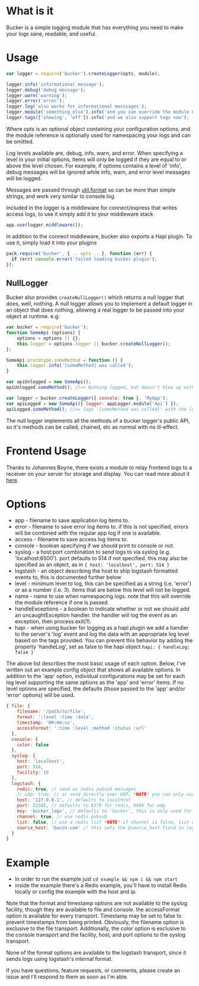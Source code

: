 What is it
==========

Bucker is a simple logging module that has everything you need to make your logs sane, readable, and useful.


Usage
=====

```javascript
var logger = require('bucker').createLogger(opts, module);

logger.info('informational message');
logger.debug('debug message');
logger.warn('warning');
logger.error('error');
logger.log('also works for informational messsages');
logger.module('something_else').info('and you can override the module name temporarily if you want');
logger.tags(['showing', 'off']).info('and we also support tags now');
```

Where opts is an optional object containing your configuration options, and the module reference is optionally used for namespacing your logs and can be omitted.

Log levels available are, debug, info, warn, and error. When specifying a level in your initial options, items will only be logged if they are equal to or above the level chosen. For example, if options contains a level of 'info', debug messages will be ignored while info, warn, and error level messages will be logged.

Messages are passed through [util.format](http://nodejs.org/api/util.html#util_util_format_format) so can be more than simple strings, and work very similar to console.log.

Included in the logger is a middleware for connect/express that writes access logs, to use it simply add it to your middleware stack

```javascript
app.use(logger.middleware());
```
In addition to the connect middleware, bucker also exports a Hapi plugin. To use it, simply load it into your plugins

```javascript
pack.require('bucker', { .. opts .. }, function (err) {
  if (err) console.error('failed loading bucker plugin');
});
```

NullLogger
----------

Bucker also provides `createNullLogger()` which returns a null logger that does, well, nothing. A null logger allows you to implement a default logger in an object that does nothing, allowing a real logger to be passed into your object at runtime. e.g:


```javascript
var bucker = require('bucker');
function SomeApi (options) {
    options = options || {};
    this.logger = options.logger || bucker.createNullLogger();
};

SomeApi.prototype.someMethod = function () {
    this.logger.info('[someMethod] was called');
}

var apiUnlogged = new SomeApi();
apiUnlogged.someMethod(); //=> Nothing logged, but doesn't blow up either

var logger = bucker.createLogger({ console: true }, 'MyApp');
var apiLogged = new SomeApi({ logger: appLogger.module('Api') });
apiLogged.someMethod(); //=> logs '[someMethod was called]' with the logger
```

The null logger implements all the methods of a bucker logger's public API, so it's methods can be called, chained, etc as normal with no ill-effect.


Frontend Usage
==============

Thanks to Johannes Boyne, there exists a module to relay frontend logs to a receiver on your server for storage and display. You can read more about it [here](https://github.com/johannesboyne/bucker-receiver)


Options
=======

* app - filename to save application log items to.
* error - filename to save error log items to. if this is not specified, errors will be combined with the regular app log if one is available.
* access - filename to save access log items to.
* console - boolean specifying if we should print to console or not.
* syslog - a host:port combination to send logs to via syslog (e.g. 'localhost:6500'). port defaults to 514 if not specified. this may also be specified as an object, as in ``` { host: 'localhost', port: 514 } ```
* logstash - an object describing the host to ship logstash formatted events to, this is documented further below
* level - minimum level to log, this can be specified as a string (i.e. 'error') or as a number (i.e. 3). items that are below this level will not be logged.
* name - name to use when namespacing logs. note that this will override the module reference if one is passed.
* handleExceptions - a boolean to indicate whether or not we should add an uncaughtException handler. the handler will log the event as an exception, then process.exit(1).
* hapi - when using bucker for logging as a hapi plugin we add a handler to the server's 'log' event and log the data with an appropriate log level based on the tags provided. You can prevent this behavior by adding the property 'handleLog', set as false to the hapi object ``` hapi: { handleLog: false } ```

The above list describes the most basic usage of each option. Below, I've written out an example config object that shows all available options.
In addition to the 'app' option, individual configurations may be set for each log level supporting the same options as the 'app' and 'error' items. If no level options are specified, the defaults (those passed to the 'app' and/or 'error' options) will be used.

```javascript
{ file: {
    filename: '/path/to/file',
    format: ':level :time :data',
    timestamp: 'HH:mm:ss',
    accessFormat: ':time :level :method :status :url'
  },
  console: {
    color: false
  },
  syslog: {
    host: 'localhost',
    port: 514,
    facility: 18
  },
  logstash: {
    redis: true, // send as redis pubsub messages
    // udp: true, // or send directly over UDP, *NOTE* you can only use one or the other, never both
    host: '127.0.0.1', // defaults to localhost
    port: 12345, // defaults to 6379 for redis, 9999 for udp
    key: 'bucker_logs', // defaults to 'bucker', this is only used for the redis transport
    channel: true, // use redis pubsub
    list: false, // use a redis list *NOTE* if channel is false, list usage is forced
    source_host: 'bacon.com' // this sets the @source_host field in logstash
  }
}
```

Example
=======

* In order to run the example just ```cd example && npm i && npm start```
* inside the example there's a Redis example, you'll have to install Redis locally or config the example with the host and ip.

Note that the format and timestamp options are not available to the syslog facility, though they are available to file and console. the accessFormat option is available for every transport. Timestamp may be set to false to prevent timestamps from being printed. Obviously, the filename option is exclusive to the file transport. Additionally, the color option is exclusive to the console transport and the facility, host, and port options to the syslog transport.

None of the format options are available to the logstash transport, since it sends logs using logstash's internal format.

If you have questions, feature requests, or comments, please create an issue and I'll respond to them as soon as I'm able.
